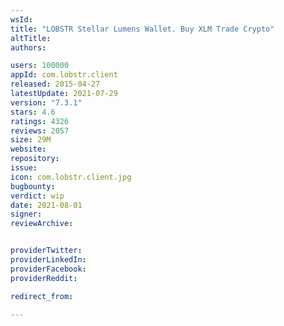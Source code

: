 ```yaml
---
wsId: 
title: "LOBSTR Stellar Lumens Wallet. Buy XLM Trade Crypto"
altTitle: 
authors:

users: 100000
appId: com.lobstr.client
released: 2015-04-27
latestUpdate: 2021-07-29
version: "7.3.1"
stars: 4.6
ratings: 4326
reviews: 2057
size: 29M
website: 
repository: 
issue: 
icon: com.lobstr.client.jpg
bugbounty: 
verdict: wip
date: 2021-08-01
signer: 
reviewArchive:


providerTwitter: 
providerLinkedIn: 
providerFacebook: 
providerReddit: 

redirect_from:

---
```



